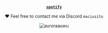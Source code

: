 <p align="center">
  <code><strong><a href="https://open.spotify.com/user/vbsin99bxy8y8dfieb10nj4jb">spotify</a></strong></code>
</p>

<p align="center">❤ Feel free to contact me via Discord <code>maciusito</code></p>

<p align="center"> <img src="https://komarev.com/ghpvc/?username=0e8&label=Profile%20views&color=0e75b6&style=flat" alt="auroraauwu" /> </p>
